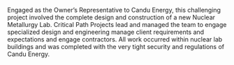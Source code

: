 Engaged as the Owner’s Representative to Candu Energy, this challenging project involved the complete design and construction of a new Nuclear Metallurgy Lab. Critical Path Projects lead and managed the team to engage specialized design and engineering manage client requirements and expectations and engage contractors. All work occurred within nuclear lab buildings and was completed with the very tight security and regulations of Candu Energy.